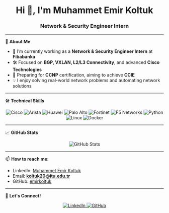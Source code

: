 <!-- Profiline özel GitHub README.md dosyası -->

<h1 align="center">Hi 👋, I'm Muhammet Emir Koltuk</h1>
<h3 align="center">Network & Security Engineer Intern</h3>

---

🌟 **About Me**

- 🔭 I’m currently working as a **Network & Security Engineer Intern** at **Fibabanka**  
- 🛠️ Focused on **BGP, VXLAN, L2/L3 Connectivity**, and advanced **Cisco Technologies**  
- 🎯 Preparing for **CCNP** certification, aiming to achieve **CCIE**  
- 💡 I enjoy solving real-world network problems and automating network solutions  

---

🛠 **Technical Skills**

<p align="center">
  <!-- Cisco -->
  <img src="https://img.shields.io/badge/Cisco-0869BE?style=for-the-badge&logo=cisco&logoColor=white" alt="Cisco" />
  <!-- Arista -->
  <img src="https://img.shields.io/badge/Arista-003087?style=for-the-badge&logo=arista-networks&logoColor=white" alt="Arista" />
  <!-- Huawei -->
  <img src="https://img.shields.io/badge/Huawei-E32322?style=for-the-badge&logo=huawei&logoColor=white" alt="Huawei" />
  <!-- Palo Alto -->
  <img src="https://img.shields.io/badge/Palo%20Alto%20Networks-0087C7?style=for-the-badge&logo=palo-alto-networks&logoColor=white" alt="Palo Alto" />
  <!-- Fortinet -->
  <img src="https://img.shields.io/badge/Fortinet-EE3124?style=for-the-badge&logo=fortinet&logoColor=white" alt="Fortinet" />
  <!-- F5 -->
  <img src="https://img.shields.io/badge/F5%20Networks-FF0000?style=for-the-badge&logo=f5&logoColor=white" alt="F5 Networks" />
  <!-- Python -->
  <img src="https://img.shields.io/badge/Python-3776AB?style=for-the-badge&logo=python&logoColor=white" alt="Python" />
  <!-- Linux -->
  <img src="https://img.shields.io/badge/Linux-FCC624?style=for-the-badge&logo=linux&logoColor=black" alt="Linux" />
  <!-- Docker -->
  <img src="https://img.shields.io/badge/Docker-2496ED?style=for-the-badge&logo=docker&logoColor=white" alt="Docker" />
</p>

---

📈 **GitHub Stats**

<p align="center">
  <img src="https://github-readme-stats.vercel.app/api?username=emirkoltuk&show_icons=true&theme=radical" alt="GitHub Stats" />
</p>

---

📫 **How to reach me:**

- LinkedIn: [Muhammet Emir Koltuk](https://www.linkedin.com/in/muhammetemirkoltuk/)  
- Email: **koltuk20@itu.edu.tr**  
- GitHub: [emirkoltuk](https://github.com/emirkoltuk)  

---

🔗 **Let's Connect!**  
<p align="center">
  <a href="https://linkedin.com/in/muhammetemirkoltuk" target="_blank">
    <img src="https://img.shields.io/badge/LinkedIn-0077B5?style=for-the-badge&logo=linkedin&logoColor=white" alt="LinkedIn"/>
  </a>
  <a href="https://github.com/emirkoltuk" target="_blank">
    <img src="https://img.shields.io/badge/GitHub-181717?style=for-the-badge&logo=github&logoColor=white" alt="GitHub"/>
  </a>
</p>

